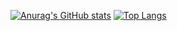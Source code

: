 [![Anurag's GitHub stats](https://github-readme-stats.vercel.app/api?username=7csc&count_private=true&show_icons=true&theme=tokyonight)](https://github.com/anuraghazra/github-readme-stats)
[![Top Langs](https://github-readme-stats.vercel.app/api/top-langs/?username=7csc&count_private=true)](https://github.com/anuraghazra/github-readme-stats)
